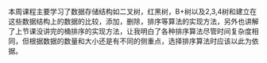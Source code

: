 ​		本周课程主要学习了数据存储结构如二叉树，红黑树，B+树以及2,3,4树和建立在这些数据结构上的数据的比较，添加，删除，排序等算法的实现方法，另外也讲解了上节课没讲完的桶排序的实现方法，让我明白了各种排序算法尽管时间复杂度相同，但根据数据的数量和大小还是有不同的侧重点，选择排序算法时应该以此为依据。